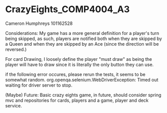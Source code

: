 # CrazyEights_COMP4004_A3
Cameron Humphreys 101162528

Considerations:
My game has a more general definition for a player's turn being skipped, as such, players are notified both
when they are skipped by a Queen and when they are skipped by an Ace (since the direction will be reversed.)

For card Drawing, I loosely define the player "must draw" as being the player will 
have to draw since it is literally the only button they can use.

if the following error occures, please rerun the tests, it seems to be somewhat random.
org.openqa.selenium.WebDriverException: Timed out waiting for driver server to stop.


(Maybe) Future:
Basic crazy eights game, in future, should consider spring mvc and repositories for cards, 
players and a game, player and deck service.
